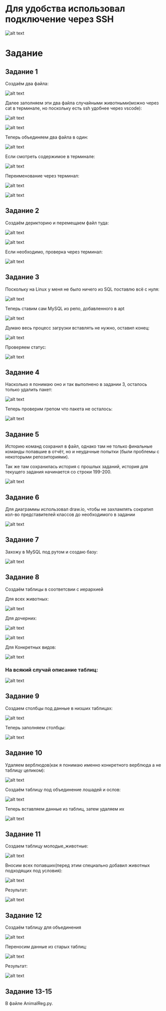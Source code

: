 # Для удобства использовал подключение через SSH

![alt text](img/image.png)

# Задание

## Задание 1

Создаём два файла:

![alt text](img/image-1.png)

Далее заполняем эти два файла случайными животными(можно через cat в терминале, но поскольку есть ssh удобнее через vscode):

![alt text](img/image-2.png)

![alt text](img/image-3.png)

Теперь объединяем два файла в один:

![alt text](img/image-4.png)

Если смотреть содержимое в терминале: 

![alt text](img/image-5.png)

Переименование через терминал:

![alt text](img/image-6.png)

![alt text](img/image-7.png)

## Задание 2

Создаём дерикторию и перемещаем файл туда:

![alt text](img/image-8.png)

![alt text](img/image-9.png)

Если необходимо, проверка через терминал:

![alt text](img/image-10.png)

## Задание 3

Поскольку на Linux у меня не было ничего из SQL поставлю всё с нуля:

![alt text](img/image-12.png)

Теперь ставим сам MySQL из репо, добавленного в apt

![alt text](img/image-13.png)

Думаю весь процесс загрузки вставлять не нужно, оставил конец:

![alt text](img/image-14.png)

Проверяем статус: 

![alt text](img/image-15.png)

## Задание 4

Насколько я понимаю оно и так выполнено в задании 3, осталось только удалить пакет:

![alt text](img/image-16.png)

Теперь проверим грепом что пакета не осталось:

![alt text](img/image-17.png)

## Задание 5 

Историю команд сохранил в файл, однако там не только финальные команды попавшие в отчёт, но и неудачные попытки (были проблемы с некоторыми репозиториями).

Так же там сохранилась история с прошлых заданий, история для текущего задания начинается со строки 199-200.

![alt text](img/image-18.png)

## Задание 6

Для диаграммы использовал draw.io, чтобы не захламлять сократил кол-во представителей классов до необходимого в задании 

![alt text](img/image-19.png)

## Задание 7 

Захожу в MySQL под рутом и создаю базу:

![alt text](img/image-20.png)

## Задание 8

Создаём таблицы в соответсвии с иерархией

Для всех животных: 

![alt text](img/image-21.png)

Для дочерних:

![alt text](img/image-22.png)

![alt text](img/image-23.png)

Для Конкретных видов:

![alt text](img/image-24.png)

### На всякий случай описание таблиц:

![alt text](img/image-25.png)

## Задание 9 

Создаем столбцы под данные в низших таблицах:

![alt text](img/image-27.png)

Теперь заполняем столбцы:

![alt text](img/image-26.png)

## Задание 10

Удаляем верблюдов(как я понимаю именно конкретного верблюда а не таблицу целиком):

![alt text](img/image-28.png)

Создаём таблицу под объединение лошадей и ослов:

![alt text](img/image-29.png)

Теперь вставляем данные из таблиц, затем удаляем их

![alt text](img/image-30.png)

## Задание 11

Создаем таблицу молодые_животные:

![alt text](img/image-31.png)

Вносим всех попавших(перед этим специально добавил животных подходящих под условия):

![alt text](img/image-32.png)

Результат:

![alt text](img/image-33.png)

## Задание 12

Создаём таблицу для объединения

![alt text](img/image-34.png)

Переносим данные из старых таблиц:

![alt text](img/image-35.png)

Результат:

![alt text](img/image-36.png)

## Задание 13-15 

В файле AnimalReg.py.